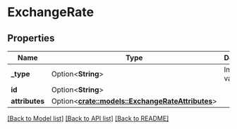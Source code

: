 # ExchangeRate

## Properties

Name | Type | Description | Notes
------------ | ------------- | ------------- | -------------
**_type** | Option<**String**> | Immutable value | [optional]
**id** | Option<**String**> |  | [optional]
**attributes** | Option<[**crate::models::ExchangeRateAttributes**](ExchangeRate_attributes.md)> |  | [optional]

[[Back to Model list]](../README.md#documentation-for-models) [[Back to API list]](../README.md#documentation-for-api-endpoints) [[Back to README]](../README.md)


